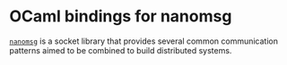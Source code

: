 # OCaml bindings for nanomsg

[`nanomsg`](http://nanomsg.org/) is a socket library that provides several common communication patterns aimed to be combined to build distributed systems.


